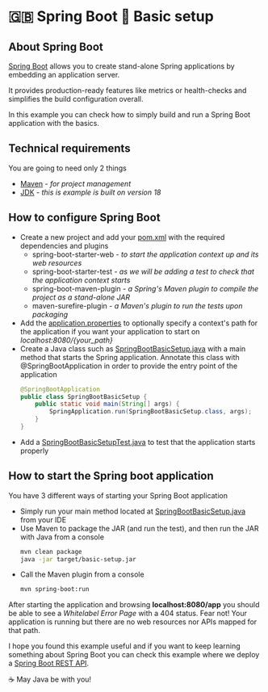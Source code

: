 # :uk: Spring Boot :wrench: Basic setup

## About Spring Boot

[Spring Boot](https://spring.io/projects/spring-boot) allows you to create stand-alone Spring applications by embedding an application server.

It provides production-ready features like metrics or health-checks and simplifies the build configuration overall.

In this example you can check how to simply build and run a Spring Boot application with the basics.

## Technical requirements

You are going to need only 2 things

- [Maven](https://maven.apache.org/) - _for project management_
- [JDK](https://www.oracle.com/java/technologies/downloads) - _this is example is built on version 18_

## How to configure Spring Boot

- Create a new project and add your [pom.xml](pom.xml) with the required dependencies and plugins
  - spring-boot-starter-web - _to start the application context up and its web resources_
  - spring-boot-starter-test - _as we will be adding a test to check that the application context starts_
  - spring-boot-maven-plugin - _a Spring's Maven plugin to compile the project as a stand-alone JAR_
  - maven-surefire-plugin - _a Maven's plugin to run the tests upon packaging_
- Add the [application.properties](src/main/resources/application.properties) to optionally specify a context's path for the application if you want your application to start on _localhost:8080/{your_path}_
- Create a Java class such as [SpringBootBasicSetup.java](src/main/java/com/codewithhades/springboot/basicsetup/SpringBootBasicSetup.java) with a main method that starts the Spring application. Annotate this class with @SpringBootApplication in order to provide the entry point of the application
  ````java
  @SpringBootApplication
  public class SpringBootBasicSetup {
      public static void main(String[] args) {
          SpringApplication.run(SpringBootBasicSetup.class, args);
      }
  }
  ````
- Add a [SpringBootBasicSetupTest.java](src/test/java/com/codewithhades/springboot/basicsetup/SpringBootBasicSetupTest.java) to test that the application starts properly

## How to start the Spring boot application

You have 3 different ways of starting your Spring Boot application
- Simply run your main method located at [SpringBootBasicSetup.java](src/main/java/com/codewithhades/springboot/basicsetup/SpringBootBasicSetup.java) from your IDE
- Use Maven to package the JAR (and run the test), and then run the JAR with Java from a console
  ````bash
  mvn clean package
  java -jar target/basic-setup.jar
  ````
- Call the Maven plugin from a console
    ````bash
  mvn spring-boot:run
  ````
After starting the application and browsing **localhost:8080/app** you should be able to see a _Whitelabel Error Page_ with a 404 status. Fear not! Your application is running but there are no web resources nor APIs mapped for that path.

I hope you found this example useful and if you want to keep learning something about Spring Boot you can check this example where we deploy a [Spring Boot REST API](https://github.com/codewithhades/spring-boot-api).

:coffee: May Java be with you!
